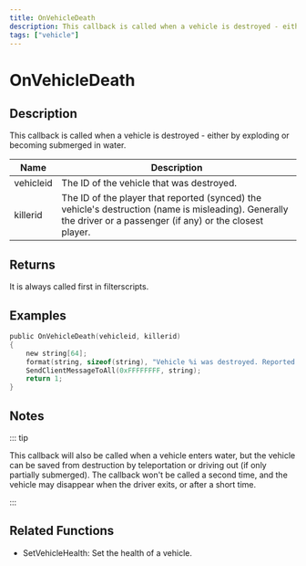 ```yaml
---
title: OnVehicleDeath
description: This callback is called when a vehicle is destroyed - either by exploding or becoming submerged in water.
tags: ["vehicle"]
---
```


# OnVehicleDeath

<TagLinks />

## Description

This callback is called when a vehicle is destroyed - either by exploding or becoming submerged in water.

| Name      | Description                                                                                                                                                     |
| --------- | --------------------------------------------------------------------------------------------------------------------------------------------------------------- |
| vehicleid | The ID of the vehicle that was destroyed.                                                                                                                       |
| killerid  | The ID of the player that reported (synced) the vehicle's destruction (name is misleading). Generally the driver or a passenger (if any) or the closest player. |

## Returns

It is always called first in filterscripts.

## Examples

```c
public OnVehicleDeath(vehicleid, killerid)
{
    new string[64];
    format(string, sizeof(string), "Vehicle %i was destroyed. Reported by player %i.", vehicleid, killerid);
    SendClientMessageToAll(0xFFFFFFFF, string);
    return 1;
}
```

## Notes

::: tip

This callback will also be called when a vehicle enters water, but the vehicle can be saved from destruction by teleportation or driving out (if only partially submerged). The callback won't be called a second time, and the vehicle may disappear when the driver exits, or after a short time.

:::

## Related Functions

- SetVehicleHealth: Set the health of a vehicle.
